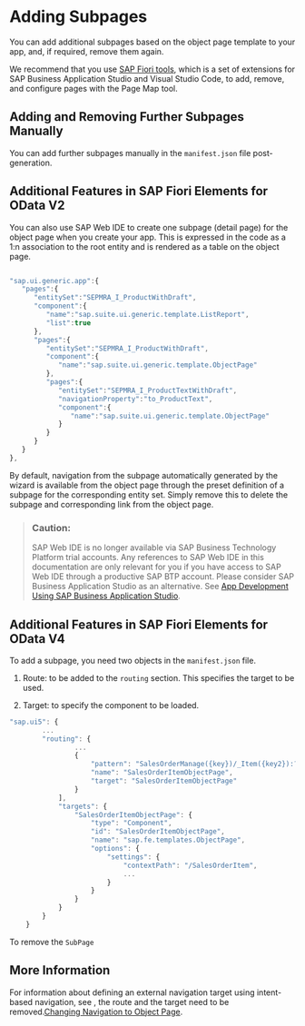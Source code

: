 <!-- loio5d49e31cd38048bc9557179cdc453e86 -->

# Adding Subpages

You can add additional subpages based on the object page template to your app, and, if required, remove them again.

We recommend that you use [SAP Fiori tools](https://help.sap.com/viewer/product/SAP_FIORI_tools/Latest/en-US), which is a set of extensions for SAP Business Application Studio and Visual Studio Code, to add, remove, and configure pages with the Page Map tool.



<a name="loio5d49e31cd38048bc9557179cdc453e86__section_aqf_fpr_1mb"/>

## Adding and Removing Further Subpages Manually

You can add further subpages manually in the `manifest.json` file post-generation.



<a name="loio5d49e31cd38048bc9557179cdc453e86__section_yg2_j1k_ctb"/>

## Additional Features in SAP Fiori Elements for OData V2

You can also use SAP Web IDE to create one subpage \(detail page\) for the object page when you create your app. This is expressed in the code as a 1:n association to the root entity and is rendered as a table on the object page.

```js

"sap.ui.generic.app":{
   "pages":{
      "entitySet":"SEPMRA_I_ProductWithDraft",
      "component":{
         "name":"sap.suite.ui.generic.template.ListReport",
         "list":true
      },
      "pages":{
         "entitySet":"SEPMRA_I_ProductWithDraft",
         "component":{
            "name":"sap.suite.ui.generic.template.ObjectPage"
         },
         "pages":{
            "entitySet":"SEPMRA_I_ProductTextWithDraft",
            "navigationProperty":"to_ProductText",
            "component":{
               "name":"sap.suite.ui.generic.template.ObjectPage"
            }
         }
      }
   }
},
```

By default, navigation from the subpage automatically generated by the wizard is available from the object page through the preset definition of a subpage for the corresponding entity set. Simply remove this to delete the subpage and corresponding link from the object page.

> ### Caution:  
> SAP Web IDE is no longer available via SAP Business Technology Platform trial accounts. Any references to SAP Web IDE in this documentation are only relevant for you if you have access to SAP Web IDE through a productive SAP BTP account. Please consider SAP Business Application Studio as an alternative. See [App Development Using SAP Business Application Studio](../05_Developing_Apps/app-development-using-sap-business-application-studio-6bbad66.md).



<a name="loio5d49e31cd38048bc9557179cdc453e86__section_c4c_k1k_ctb"/>

## Additional Features in SAP Fiori Elements for OData V4

To add a subpage, you need two objects in the `manifest.json` file.

1.  Route: to be added to the `routing` section. This specifies the target to be used.

2.  Target: to specify the component to be loaded.


```js
"sap.ui5": {
        ...
        "routing": {
                ...
                {
                    "pattern": "SalesOrderManage({key})/_Item({key2}):?query:",
                    "name": "SalesOrderItemObjectPage",
                    "target": "SalesOrderItemObjectPage"
                }
            ],
            "targets": {
                "SalesOrderItemObjectPage": {
                    "type": "Component",
                    "id": "SalesOrderItemObjectPage",
                    "name": "sap.fe.templates.ObjectPage",
                    "options": {
                        "settings": {
                            "contextPath": "/SalesOrderItem",
                            ...
                        }
                    }
                }
            }
        }
    }

```

To remove the `SubPage`



<a name="loio5d49e31cd38048bc9557179cdc453e86__section_tcd_xsm_bmb"/>

## More Information

For information about defining an external navigation target using intent-based navigation, see , the route and the target need to be removed.[Changing Navigation to Object Page](changing-navigation-to-object-page-8bd546e.md).

